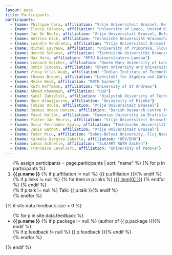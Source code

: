 ```yaml
---
layout: page
title: Participants
participants:
  - {name: Philippe Cara, affiliation: "Vrije Universiteit Brussel, Belgium"}
  - {name: Ilaria Colazzo, affiliation: "University of Leeds, United Kingdom"}
  - {name: Jan De Beule, affiliation: "Vrije Universiteit Brussel, Belgium"}
  - {name: Bettina Eick, affiliation: "Technische Universität Braunschweig"}
  - {name: Leandro Vendramin, affiliation: "Vrije Universiteit Brussel, Belgium"}
  - {name: Michel Lavrauw, affiliation: "University of Primorska, Slovenia"}
  - {name: Henrik Schanze, affiliation: "Technische Universität Braunschweig"}
  - {name: Max Horn, affiliation: "RPTU Kaiserslautern-Landau"}
  - {name: Leonard Soicher, affiliation: "Queen Mary University of London"}
  - {name: Robin Simoens, affiliation: "Ghent University and Universitat Politècnica de Catalunya"}
  - {name: Vinay Vilas Wagh, affiliation: "Indian Institute of Technology Guwahati, India (IIT Guwahati)"}
  - {name: Thomas Breuer, affiliation: "Lehrstuhl für Algebra und Zahlentheorie, RWTH Aachen"}
  - {name: Meike Weiß, affiliation: "RWTH Aachen"}
  - {name: Ruth Hoffmann, affiliation: "University of St Andrews"}
  - {name: Ahmed Khammash, affiliation: "UQU"}
  - {name: Kamil Zabielski, affiliation: "Bialystok University of Technology"}
  - {name: Nour Alnajjarine, affiliation: "University of Rijeka"}
  - {name: Tobias Ocula, affiliation: "Vrije Universiteit Brussel"}
  - {name: Rasmus Hvass Hansen, affiliation: "Danish Research Centre for Magnetic Resonance (DRCMR)"}
  - {name: Pavol Kollár, affiliation: "Comenius University in Bratislava, Slovakia"}
  - {name: Pieter-Jan Meuris, affiliation: "Vrije Universiteit Brussel"}
  - {name: Óscar Fernández Ayala, affiliation: "Technische Universität Braunschweig"}
  - {name: Janis Gathot, affiliation: "Vrije Universiteit Brussel"}
  - {name: Tudor Micu, affiliation: "Babeș-Bolyai University, Cluj-Napoca (Romania)"}
  - {name: Karmele Garatea Zaballa, affiliation: "UPV/EHU"}
  - {name: Lukas Schnelle, affiliation: "SLA/ART RWTH Aachen"}
  - {name: Francesca Cavalieri, affiliation: "University of Padova"}
---
```


<ol>{% assign participants = page.participants | sort: "name" %}
{% for p in participants %}
  <li>
    <strong>{{ p.name }}</strong>
    {% if p.affiliation != null %} ({{ p.affiliation }}){% endif %}
    {% if p.links != null %}
        {% for item in p.links %}
            <a href="{{ item[1] }}">({{ item[0] }})</a>
        {% endfor %}
    {% endif %}
    <br/>
      {% if p.talk != null %} Talk: {{ p.talk }}{% endif %}
  </li>
{% endfor %}
</ol>

{% if site.data.feedback.size > 0 %}

<ul>
{% for p in site.data.feedback %}
  <li>
    <strong>{{ p.name }}</strong>
    {% if p.package != null %} (author of {{ p.package }}){% endif %}
    <br/>
    {% if p.feedback != null %} {{ p.feedback }}{% endif %}
  </li>
{% endfor %}
</ul>

{% endif %}

<!--
## Conference photo
[<img src="{{ site.baseurl }}/public/conf_photo.jpg" />]({{ site.baseurl }}/public/conf_photo.jpg)
-->
